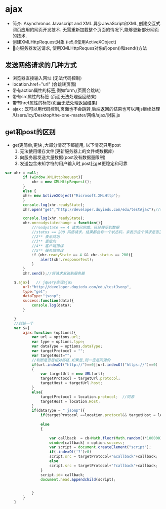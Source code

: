 # ajax
* 简介: Asynchronus Javascript and XML 异步JavaScript和XML,创建交互式网页应用的网页开发技术.
无需重新加载整个页面的情况下,能够更新部分网页的技术.
* 创建XMLHttpRequest对象 (ie5,6使用ActiveXObject)
* 向服务器发送请求, 使用XMLHttpReques对象的open()和send()方法

## 发送网络请求的几种方式
* 浏览器直接输入网址  (无法代码控制)
* location.href="url"  (会跳转页面)
* 带有action属性的标签,例如form,(页面会跳转)
* 带有src属性的标签 (页面无法处理返回结果)
* 带有href属性的标签(页面无法处理返回结果)
* ajax : 既可以用代码控制,页面也不会跳转,后端返回的结果也可以用js继续处理
/Users/lcy/Desktop/the-one-master/网络/ajax/封装.js




## get和post的区别
* get更简单,更快 ,大部分情况下都能用,
以下情况只用post
    1. 无法使用缓存文件(更新服务器上的文件或数据库)
    2. 向服务器发送大量数据(post没有数据量限制)
    3. 发送包含未知字符的用户输入时,post比get更稳定和可靠


```js
var xhr = null;
        if (window.XMLHttpRequest){
            xhr = new XMLHttpRequest();
        } 
        else {
        xhr= new ActiveXObject("Microsoft.XMLHttp");
        }
        console.log(xhr.readyState);
        xhr.open("get","http://developer.duyiedu.com/edu/testAjax");//如果open第三个参数传不传，true或者为异步模式，false为同步模式

        console.log(xhr.readyState);
        xhr.onreadystatechange = function(){
            //readystate == 4 请求已完成，已经接受到数据
            //status == 200 网络请求，结果都会有一个状态码，来表示这个请求是否正常
            //2** 表示成功
            //3** 重定向
            //4** 客户端错误
            //5** 服务端错误
            if（xhr.readyState == 4 && xhr.status == 200){
                alert(xhr.responseText);
            }
        }
        xhr.send();//将请求发送到服务器

```

```js
    $.ajax{   // jquery实现ajax
        url:"http://developer.duyiedu.com/edu/testJsonp",
        type:"get";
        dataType:"jsonp";
        success:function(data){
            console.log(data);
        }

    }
    //封装一个
    var $={
        ajax:function (options){
            var url = options.url;
            var type = options.type;
            var dataType = options.dataType;
            var targetProtocol = "";
            var targetHost="";
            //判断是否是相对路径,如果是,则一定是同源的
            if(url.indexOf("http://")==0||url.indexOf("https://")==0) 
            {
                var targetUrl = new URL(url);
                targetProtocol = targetUrl.protocol;
                targetHost = targetUrl.host;
            }
            else{
                targetProtocol = location.protocol;  //同源
                targetHost = location.Host;
            }
            if(dataType = " jsonp"){
                if(targetProtocol ==location.protocol&& targetHost = location.Host)
                
                else
                {
                   
                    var callback  = cb+Math.floor(Math.random()*100000);
                    window[callback] = option.success;
                    var script = document.createElement("script");
                    if(.indexOf('?')>0)
                    script.src = targetProtocol+"&callback"+callback;
                    else
                    script.src = targetProtocol+"?callback"+callback;
                }
                script.id= callback;
                document.head.appendchild(script);

                
            }
        }
    }
```
